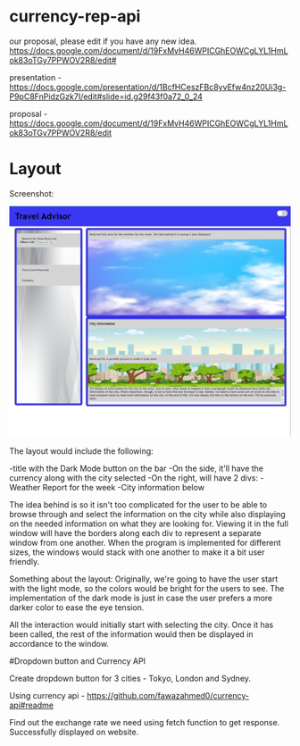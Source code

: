 # currency-rep-api

our proposal, please edit if you have any new idea.
https://docs.google.com/document/d/19FxMvH46WPICGhEOWCgLYL1HmLok83oTGy7PPWOV2R8/edit#

presentation - https://docs.google.com/presentation/d/1BcfHCeszFBc8yvEfw4nz20Ui3g-P9pC8FnPidzGzk7I/edit#slide=id.g29f43f0a72_0_24

proposal - https://docs.google.com/document/d/19FxMvH46WPICGhEOWCgLYL1HmLok83oTGy7PPWOV2R8/edit


# Layout

Screenshot:

![Screenshot Layout](https://github.com/elopez08/currency-rep-api/blob/develop/assets/images/screenshot-layout.PNG)

The layout would include the following:

-title with the Dark Mode button on the bar
-On the side, it'll have the currency along with the city selected
-On the right, will have 2 divs:
    -Weather Report for the week
    -City information below

The idea behind is so it isn't too complicated for the user to be able to browse through and select the information on the city while also displaying on the needed information on what they are looking for.  Viewing it in the full window will have the borders along each div to represent a separate window from one another.  When the program is implemented for different sizes, the windows would stack with one another to make it a bit user friendly.

Something about the layout:  Originally, we're going to have the user start with the light mode, so the colors would be bright for the users to see.  The implementation of the dark mode is just in case the user prefers a more darker color to ease the eye tension.

All the interaction would initially start with selecting the city.  Once it has been called, the rest of the information would then be displayed in accordance to the window.


#Dropdown button and Currency API

Create dropdown button for 3 cities - Tokyo, London and Sydney.

Using currency api - https://github.com/fawazahmed0/currency-api#readme

Find out the exchange rate we need using fetch function to get response. Successfully displayed on website. 

